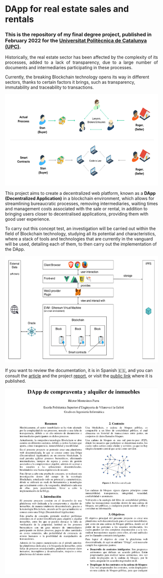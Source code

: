 # DApp for real estate sales and rentals

### This is the repository of my final degree project, published in February 2022 for the [Universitat Politècnica de Catalunya (UPC)](https://www.upc.edu/ca).

<p align="justify">
  Historically, the real estate sector has been affected by the complexity of its processes, added to a lack of transparency, due to a large number of
  documents and intermediaries participating in these processes.

  Currently, the breaking Blockchain technology opens its way in different sectors, thanks to certain factors it brings, such as transparency,
  immutability and traceability to transactions.

<p align="center">
  <img height="300" width="520" src="https://github.com/hmonpa/Dapp-RealEstate/blob/master/static/img/doc-imgs/figura3.png" />
</p>
This project aims to create a decentralized web platform, known as a <b>DApp (Decentralized Application)</b> in a blockchain environment, which allows for streamlining bureaucratic processes, removing intermediaries, waiting times and management costs associated with the sale or rental, in addition to bringing users closer to decentralised applications, providing them with good user experience.

To carry out this concept test, an investigation will be carried out within the field of Blockchain technology, studying all its potential and characteristics, where a stack of tools and technologies that are currently in the vanguard will be used, detailing each of them, to then carry out the implementation of the DApp.
  
 <p align="center">
    <img height="350" width="650" src="https://github.com/hmonpa/Dapp-RealEstate/blob/master/static/img/doc-imgs/Architecture.png" />
 </p>
 
  If you want to review the documentation, it is in Spanish :es:, and you can consult the [article](https://github.com/hmonpa/Dapp-RealEstate/blob/master/static/docs/paper.pdf) and the project [report](https://github.com/hmonpa/Dapp-RealEstate/blob/master/static/docs/report.pdf), or visit the [public link](https://upcommons.upc.edu/handle/2117/363147) where it is published.

 <p align="center">
    <img src="https://github.com/hmonpa/Dapp-RealEstate/blob/master/static/img/doc-imgs/DApp-Article-Home.png" />
 </p>
 
</p>
 
 
